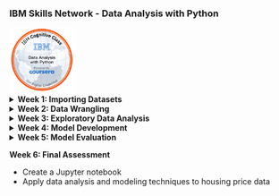 <div class="title">
    <h3>IBM Skills Network</a> - Data Analysis with Python</h3>
</div>

<div class="image">
    <img src="/_Coursera_Data_Analysis_w_Python.png" alt="Badge" style="width:23%">
</div>

<div class="Week_1">
    <details>
        <summary><b>Week 1: Importing Datasets</b></summary>
        <ul>
            <li>Analyze Python data using a dataset</li>
            <li>Identify three Python libraries and describe their uses</li>
            <li>Read data using Python's Pandas package</li>
            <li>Demonstrate how to import and export data in Python</li>
        </ul>
    </details>
</div>
<div class="Week_2">
    <details>
        <summary><b>Week 2: Data Wrangling</b></summary>
        <ul>
            <li>Describe how to handle missing values</li>
            <li>Describe data formatting techniques</li>
            <li>Describe data normalization</li>
            <li>Demonstrate the use of binning</li>
            <li>Demonstrate the use of categotical variables</li>
        </ul>
    </details>
</div>
<div class="Week_3">
    <details>
        <summary><b>Week 3: Exploratory Data Analysis</b></summary>
        <ul>
            <li>Implement descriptive statistics</li>
            <li>Demonstrate the basics of grouping</li>
            <li>Describe data correlation processes</li>
            <li>Describe why and how to apply the Chi-Squared test</li>
        </ul>
    </details>
</div>
<div class="Week_4">
    <details>
        <summary><b>Week 4: Model Development</b></summary>
        <ul>
            <li>Describe how to process linear regression in Python</li>
            <li>Apply model evaluation using visualization in Python</li>
            <li>Apply polynomial regression techniques to Python</li>
            <li>Evaluate a data model by using visualization</li>
            <li>Describe the use of R-squared and MSE for in-sample evaluation</li>
            <li>Apply prediction and decision making to Python model creation</li>
        </ul>
    </details>
</div>
<div class="Week_5">
    <details>
        <summary><b>Week 5: Model Evaluation</b></summary>
        <ul>
            <li>Describe data model refinement techniques</li>
            <li>Explain overfitting, underfitting and model selection</li>
            <li>Apply ridge regression to regularize and reduce the standard errors to avoid overfitting a regression
                model</li>
            <li>Apply grid search techniques to Python data</li>
        </ul>
    </details>
</div>
<div class="Week_6">
    <p><b>Week 6: Final Assessment</b></p>
    <ul>
        <li>Create a Jupyter notebook</li>
        <li>Apply data analysis and modeling techniques to housing price data</li>
    </ul>
</div>
